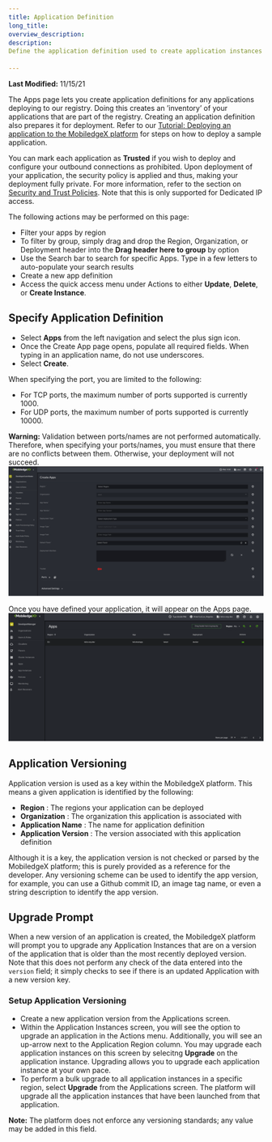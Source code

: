 ```yaml
---
title: Application Definition
long_title: 
overview_description: 
description: 
Define the application definition used to create application instances that can be deployed on MobiledgeX

---
```


**Last Modified:** 11/15/21

The Apps page lets you create application definitions for any applications deploying to our registry. Doing this creates an ’inventory’ of your applications that are part of the registry. Creating an application definition also prepares it for deployment. Refer to our [Tutorial: Deploying an application to the MobiledgeX platform](/developer/services/computer-vision/cv-deployment) for steps on how to deploy a sample application.

You can mark each application as **Trusted** if you wish to deploy and configure your outbound connections as prohibited. Upon deployment of your application, the security policy is applied and thus, making your deployment fully private. For more information, refer to the section on [Security and Trust Policies](/developer/deployments/security). Note that this is only supported for Dedicated IP access.

The following actions may be performed on this page:

- Filter your apps by region
- To filter by group, simply drag and drop the Region, Organization, or Deployment header into the **Drag header here to group** by option
- Use the Search bar to search for specific Apps. Type in a few letters to auto-populate your search results
- Create a new app definition
- Access the quick access menu under Actions to either **Update**, **Delete**, or **Create Instance**.

## Specify Application Definition


- Select **Apps** from the left navigation and select the plus sign icon.
- Once the Create App page opens, populate all required fields. When typing in an application name, do not use underscores.
- Select **Create**.


When specifying the port, you are limited to the following:  

- For TCP ports, the maximum number of ports supported is currently 1000.  
- For UDP ports, the maximum number of ports supported is currently 10000.

**Warning:** Validation between ports/names are not performed automatically. Therefore, when specifying your ports/names, you must ensure that there are no conflicts between them. Otherwise, your deployment will not succeed.  
![Create Apps Screen](/developer/assets/developer-ui-guide/create-apps.png "Create Apps Screen")

Once you have defined your application, it will appear on the Apps page.  
![Application Definition list](/developer/assets/developer-ui-guide/apps-list.png "Application Definition list")

## Application Versioning

Application version is used as a key within the MobiledgeX platform. This means a given application is identified by the following:

- **Region** : The regions your application can be deployed
- **Organization** : The organization this application is associated with
- **Application Name** : The name for application definition 
- **Application Version** : The version associated with this application definition


Although it is a key, the application version is not checked or parsed by the MobiledgeX platform; this is purely provided as a reference for the developer. Any versioning scheme can be used to identify the app version, for example, you can use a Github commit ID, an image tag name, or even a string description to identify the app version.

## Upgrade Prompt

When a new version of an application is created, the MobiledgeX platform will prompt you to upgrade any Application Instances that are on a version of the application that is older than the most recently deployed version. Note that this does not perform any check of the data entered into the `version` field; it simply checks to see if there is an updated Application with a new version key.  
### Setup Application Versioning


- Create a new application version from the Applications screen.
- Within the Application Instances screen, you will see the option to upgrade an application in the Actions menu. Additionally, you will see an up-arrow next to the Application Region column. You may upgrade each application instances on this screen by selecitng **Upgrade** on the application instance. Upgrading allows you to upgrade each application instance at your own pace.
- To perform a bulk upgrade to all application instances in a specific region, select **Upgrade** from the Applications screen. The platform will upgrade all the application instances that have been launched from that application.


**Note:** The platform does not enforce any versioning standards; any value may be added in this field.

